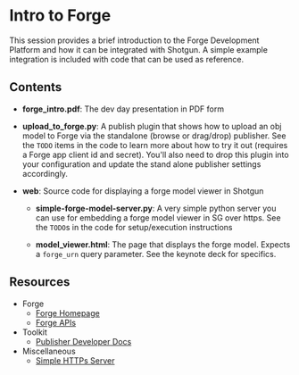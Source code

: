# Intro to Forge

This session provides a brief introduction to the Forge Development Platform and
how it can be integrated with Shotgun. A simple example integration is included
with code that can be used as reference.

## Contents

* **forge_intro.pdf**: The dev day presentation in PDF form

* **upload_to_forge.py**: A publish plugin that shows how to upload an obj model
  to Forge via the standalone (browse or drag/drop) publisher. See the `TODO` 
  items in the code to learn more about how to try it out (requires a Forge
  app client id and secret). You'll also need to drop this plugin into your 
  configuration and update the stand alone publisher settings accordingly.
  
* **web**: Source code for displaying a forge model viewer in Shotgun

  * **simple-forge-model-server.py**: A very simple python server you can use 
    for embedding a forge model viewer in SG over https. See the `TODO`s in the
    code for setup/execution instructions
    
  * **model_viewer.html**: The page that displays the forge model. Expects 
    a `forge_urn` query parameter. See the keynote deck for specifics.

## Resources

* Forge
  * [Forge Homepage](https://forge.autodesk.com/)
  * [Forge APIs](https://developer.autodesk.com/en/docs/)
* Toolkit
  * [Publisher Developer Docs](http://developer.shotgunsoftware.com/tk-multi-publish2)
* Miscellaneous
  * [Simple HTTPs Server](https://gist.github.com/dergachev/7028596)
